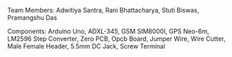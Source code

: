 Team Members:
Adwitiya Santra,
Rani Bhattacharya,
Stuti Biswas,
Pramangshu Das

Components:
Arduino Uno,
ADXL-345,
GSM SIM8000I,
GPS Neo-6m,
LM2596 Step Converter,
Zero PCB,
Opcb Board,
Jumper Wire,
Wire Cutter,
Male Female Header,
5.5mm DC Jack,
Screw Terminal
